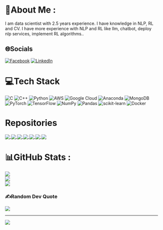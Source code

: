 # 💫About Me :
I am data scientist with 2.5 years experience. I have knowledge in NLP, RL and CV. I have more experience with NLP and RL like llm, chatbot, deploy nlp services, implement RL algorithms..

## 🌐Socials
[![Facebook](https://img.shields.io/badge/Facebook-%231877F2.svg?logo=Facebook&logoColor=white)](https://facebook.com/viethoang.chuong.3/) [![LinkedIn](https://img.shields.io/badge/LinkedIn-%230077B5.svg?logo=linkedin&logoColor=white)](https://linkedin.com/in/cvhvn) 

# 💻Tech Stack
![C](https://img.shields.io/badge/c-%2300599C.svg?style=plastic&logo=c&logoColor=white) ![C++](https://img.shields.io/badge/c++-%2300599C.svg?style=plastic&logo=c%2B%2B&logoColor=white) ![Python](https://img.shields.io/badge/python-3670A0?style=plastic&logo=python&logoColor=ffdd54) ![AWS](https://img.shields.io/badge/AWS-%23FF9900.svg?style=plastic&logo=amazon-aws&logoColor=white) ![Google Cloud](https://img.shields.io/badge/Google%20Cloud-%234285F4.svg?style=plastic&logo=google-cloud&logoColor=white) ![Anaconda](https://img.shields.io/badge/Anaconda-%2344A833.svg?style=plastic&logo=anaconda&logoColor=white) ![MongoDB](https://img.shields.io/badge/MongoDB-%234ea94b.svg?style=plastic&logo=mongodb&logoColor=white) ![PyTorch](https://img.shields.io/badge/PyTorch-%23EE4C2C.svg?style=plastic&logo=PyTorch&logoColor=white) ![TensorFlow](https://img.shields.io/badge/TensorFlow-%23FF6F00.svg?style=plastic&logo=TensorFlow&logoColor=white) ![NumPy](https://img.shields.io/badge/numpy-%23013243.svg?style=plastic&logo=numpy&logoColor=white) ![Pandas](https://img.shields.io/badge/pandas-%23150458.svg?style=plastic&logo=pandas&logoColor=white) ![scikit-learn](https://img.shields.io/badge/scikit--learn-%23F7931E.svg?style=plastic&logo=scikit-learn&logoColor=white) ![Docker](https://img.shields.io/badge/docker-%230db7ed.svg?style=plastic&logo=docker&logoColor=white)

# Repositories

<a href="https://github.com/CVHvn/Mario_PPO_RND">
  <img align="center" src="https://github-readme-stats.anuraghazra1.vercel.app/api/pin/?username=CVHvn&repo=Mario_PPO_RND&theme=radical" />
</a>    
<a href="https://github.com/CVHvn/Mario_PPO">
  <img align="center" src="https://github-readme-stats.anuraghazra1.vercel.app/api/pin/?username=CVHvn&repo=Mario_PPO&theme=radical" />
</a>

<a href="https://github.com/CVHvn/Mario_A2C">
  <img align="center" src="https://github-readme-stats.anuraghazra1.vercel.app/api/pin/?username=CVHvn&repo=Mario_A2C&theme=radical" />
</a>    
<a href="https://github.com/CVHvn/Finetune_LLM">
  <img align="center" src="https://github-readme-stats.anuraghazra1.vercel.app/api/pin/?username=CVHvn&repo=Finetune_LLM&theme=radical" />
</a>

<a href="https://github.com/CVHvn/Vietnamese-text-classification">
  <img align="center" src="https://github-readme-stats.anuraghazra1.vercel.app/api/pin/?username=CVHvn&repo=Vietnamese-text-classification&theme=radical" />
</a>    
<a href="https://github.com/CVHvn/Mario_LSTM_PPO">
  <img align="center" src="https://github-readme-stats.anuraghazra1.vercel.app/api/pin/?username=CVHvn&repo=Mario_LSTM_PPO&theme=radical" />
</a>

<a href="https://github.com/CVHvn/Time_Series">
  <img align="center" src="https://github-readme-stats.anuraghazra1.vercel.app/api/pin/?username=CVHvn&repo=Time_Series&theme=radical" />
</a>

# 📊GitHub Stats :
![](https://github-readme-stats.vercel.app/api?username=CVHvn&theme=radical&hide_border=false&include_all_commits=false&count_private=false)<br/>
![](https://github-readme-streak-stats.herokuapp.com/?user=CVHvn&theme=radical&hide_border=false)<br/>
![](https://github-readme-stats.vercel.app/api/top-langs/?username=CVHvn&theme=radical&hide_border=false&include_all_commits=false&count_private=false&layout=compact)

### ✍️Random Dev Quote
![](https://quotes-github-readme.vercel.app/api?type=horizontal&theme=radical)

---
[![](https://visitcount.itsvg.in/api?id=CVHvn&icon=0&color=0)](https://visitcount.itsvg.in)
